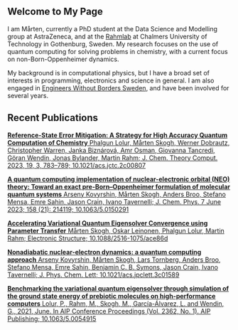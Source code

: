 ## Welcome to My Page

I am Mårten, currently a PhD student at the Data Science and Modelling group at AstraZeneca, and at the [Rahmlab](https://rahmlab.com/) at Chalmers University of Technology in Gothenburg, Sweden. My research focuses on the use of quantum computing for solving problems in chemistry, with a current focus on non-Born-Oppenheimer dynamics.

My background is in computational physics, but I have a broad set of interests in programming, electronics and science in general. I am also engaged in [Engineers Without Borders Sweden](https://ewb-swe.org), and have been involved for several years.


## Recent Publications
[__Reference-State Error Mitigation: A Strategy for High Accuracy Quantum Computation of Chemistry__
Phalgun Lolur, Mårten Skogh, Werner Dobrautz, Christopher Warren, Janka Biznárová, Amr Osman, Giovanna Tancredi, Göran Wendin, Jonas Bylander, Martin Rahm; J. Chem. Theory Comput. 2023, 19, 3, 783–789; 10.1021/acs.jctc.2c00807](https://doi.org/10.1021/acs.jctc.2c00807)

[__A quantum computing implementation of nuclear-electronic orbital (NEO) theory: Toward an exact pre-Born–Oppenheimer formulation of molecular quantum systems__
Arseny Kovyrshin, Mårten Skogh, Anders Broo, Stefano Mensa, Emre Sahin, Jason Crain, Ivano Tavernelli; J. Chem. Phys. 7 June 2023; 158 (21): 214119; 10.1063/5.0150291](https://doi.org/10.1063/5.0150291)

[__Accelerating Variational Quantum Eigensolver Convergence using Parameter Transfer__
Mårten Skogh, Oskar Leinonen, Phalgun Lolur, Martin Rahm; Electronic Structure; 10.1088/2516-1075/ace86d](https://doi.org/10.1088/2516-1075/ace86d)

[__Nonadiabatic nuclear-electron dynamics: a quantum computing approach__
Arseny Kovyrshin, Mårten Skogh, Lars Tornberg, Anders Broo, Stefano Mensa, Emre Sahin, Benjamin C. B. Symons, Jason Crain, Ivano Tavernelli; J. Phys. Chem. Lett; 10.1021/acs.jpclett.3c01589](https://doi.org/10.1021/acs.jpclett.3c01589)

[__Benchmarking the variational quantum eigensolver through simulation of the ground state energy of prebiotic molecules on high-performance computers__
Lolur, P., Rahm, M., Skogh, M., García-Álvarez, L. and Wendin, G., 2021, June. In AIP Conference Proceedings (Vol. 2362, No. 1). AIP Publishing; 10.1063/5.0054915](https://doi.org/10.1063/5.0054915)
